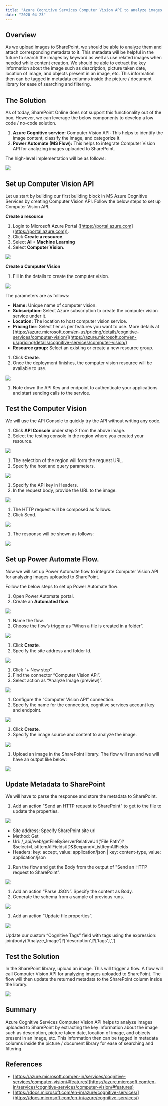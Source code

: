 ```yaml
---
title: "Azure Cognitive Services Computer Vision API to analyze images for SharePoint Online"
date: "2020-04-23"
---
```


## Overview

As we upload images to SharePoint, we should be able to analyze them and attach corresponding metadata to it. This metadata will be helpful in the future to search the images by keyword as well as use related images when needed while content creation. We should be able to extract the key information about the image such as description, picture taken date, location of image, and objects present in an image, etc. This information then can be tagged in metadata columns inside the picture / document library for ease of searching and filtering.

## The Solution

As of today, SharePoint Online does not support this functionality out of the box. However, we can leverage the below components to develop a low code / no-code solution.

1. **Azure Cognitive service:** Computer Vision API: This helps to identify the image content, classify the image, and categorize it.
2. **Power Automate (MS Flow):** This helps to integrate Computer Vision API for analyzing images uploaded to SharePoint.

The high-level implementation will be as follows:

![](https://nanddeepnachanblogs.com/wp-content/uploads/2020/04/word-image-3.png)

## Set up Computer Vision API

Let us start by building our first building block in MS Azure Cognitive Services by creating Computer Vision API. Follow the below steps to set up Computer Vision API.

**Create a resource**

1. Login to Microsoft Azure Portal ([https://portal.azure.com](https://portal.azure.com)).
2. Click **Create a resource**.
3. Select **AI + Machine Learning**
4. Select **Computer Vision**.

![](https://nanddeepnachanblogs.com/wp-content/uploads/2020/04/word-image-4.png)

**Create a Computer Vision**

1. Fill in the details to create the computer vision.

![](https://nanddeepnachanblogs.com/wp-content/uploads/2020/04/word-image-5.png)

The parameters are as follows:

- **Name:** Unique name of computer vision.
- **Subscription:** Select Azure subscription to create the computer vision service under it.
- **Location:** The location to host computer vision service.
- **Pricing tier:** Select tier as per features you want to use. More details at [https://azure.microsoft.com/en-us/pricing/details/cognitive-services/computer-vision/](https://azure.microsoft.com/en-us/pricing/details/cognitive-services/computer-vision/)
- **Resource group:** Select an existing or create a new resource group.

1. Click **Create**.
2. Once the deployment finishes, the computer vision resource will be available to use.

![](https://nanddeepnachanblogs.com/wp-content/uploads/2020/04/word-image-6.png)

1. Note down the API Key and endpoint to authenticate your applications and start sending calls to the service.

## Test the Computer Vision

We will use the API Console to quickly try the API without writing any code.

1. Click **API Console** under step 2 from the above image.
2. Select the testing console in the region where you created your resource.

![](https://nanddeepnachanblogs.com/wp-content/uploads/2020/04/word-image-7.png)

1. The selection of the region will form the request URL.
2. Specify the host and query parameters.

![](https://nanddeepnachanblogs.com/wp-content/uploads/2020/04/word-image-8.png)

1. Specify the API key in Headers.
2. In the request body, provide the URL to the image.

![](https://nanddeepnachanblogs.com/wp-content/uploads/2020/04/word-image-9.png)

1. The HTTP request will be composed as follows.
2. Click Send.

![](https://nanddeepnachanblogs.com/wp-content/uploads/2020/04/word-image-10.png)

1. The response will be shown as follows:

![](https://nanddeepnachanblogs.com/wp-content/uploads/2020/04/word-image-11.png)

## Set up Power Automate Flow.

Now we will set up Power Automate flow to integrate Computer Vision API for analyzing images uploaded to SharePoint.

Follow the below steps to set up Power Automate flow:

1. Open Power Automate portal.
2. Create an **Automated flow**.

![](https://nanddeepnachanblogs.com/wp-content/uploads/2020/04/word-image-12.png)

1. Name the flow.
2. Choose the flow’s trigger as “When a file is created in a folder”.

![](https://nanddeepnachanblogs.com/wp-content/uploads/2020/04/word-image-13.png)

1. Click **Create**.
2. Specify the site address and folder Id.

![](https://nanddeepnachanblogs.com/wp-content/uploads/2020/04/word-image-14.png)

1. Click “+ New step”.
2. Find the connector “Computer Vision API”.
3. Select action as “Analyze Image (preview)”.

![](https://nanddeepnachanblogs.com/wp-content/uploads/2020/04/word-image-15.png)

1. Configure the “Computer Vision API” connection.
2. Specify the name for the connection, cognitive services account key and endpoint.

![](https://nanddeepnachanblogs.com/wp-content/uploads/2020/04/word-image-16.png)

1. Click **Create**.
2. Specify the image source and content to analyze the image.

![](https://nanddeepnachanblogs.com/wp-content/uploads/2020/04/word-image-17.png)

1. Upload an image in the SharePoint library. The flow will run and we will have an output like below:

![](https://nanddeepnachanblogs.com/wp-content/uploads/2020/04/word-image-18.png)

## Update Metadata to SharePoint

We will have to parse the response and store the metadata to SharePoint.

1. Add an action "Send an HTTP request to SharePoint" to get to the file to update the properties.

![](https://nanddeepnachanblogs.com/wp-content/uploads/2020/04/word-image-19.png)

- Site address: Specify SharePoint site url
- Method: Get
- Uri: /\_api/web/getFileByServerRelativeUrl('File Path')?$select=ListItemAllFields/ID&$expand=ListItemAllFields
- Headers: key: accept, value: application/json | key: content-type, value: application/json

1. Run the flow and get the Body from the output of "Send an HTTP request to SharePoint".

![](https://nanddeepnachanblogs.com/wp-content/uploads/2020/04/word-image-20.png)

1. Add an action “Parse JSON”. Specify the content as Body.
2. Generate the schema from a sample of previous runs.

![](https://nanddeepnachanblogs.com/wp-content/uploads/2020/04/word-image-21.png)

1. Add an action “Update file properties”.

![](https://nanddeepnachanblogs.com/wp-content/uploads/2020/04/word-image-22.png)

Update our custom “Cognitive Tags” field with tags using the expression: join(body('Analyze\_Image')?\['description'\]?\['tags'\],',')

## Test the Solution

In the SharePoint library, upload an image. This will trigger a flow. A flow will call Computer Vision API for analyzing images uploaded to SharePoint. The flow will then update the returned metadata to the SharePoint column inside the library.

![](https://nanddeepnachanblogs.com/wp-content/uploads/2020/04/word-image-23.png)

## Summary

Azure Cognitive Services Computer Vision API helps to analyze images uploaded to SharePoint by extracting the key information about the image such as description, picture taken date, location of image, and objects present in an image, etc. This information then can be tagged in metadata columns inside the picture / document library for ease of searching and filtering.

## References

- [https://azure.microsoft.com/en-in/services/cognitive-services/computer-vision/#features](https://azure.microsoft.com/en-in/services/cognitive-services/computer-vision/#features)
- [https://docs.microsoft.com/en-in/azure/cognitive-services/](https://docs.microsoft.com/en-in/azure/cognitive-services/)
